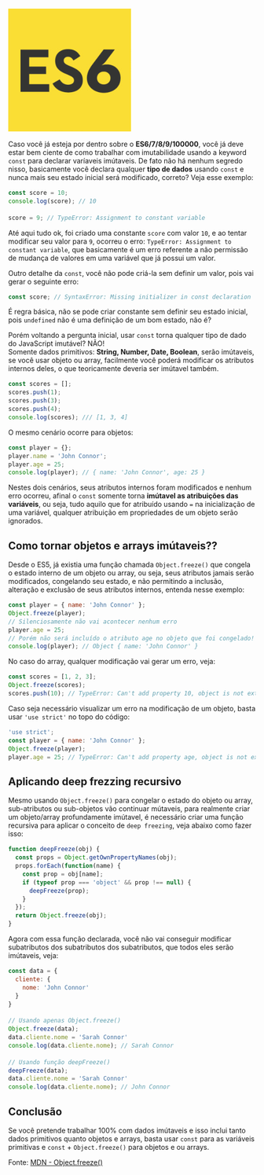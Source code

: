 ![Imutabilidade no ES6](/images/es6-logo.jpg "Imutabilidade no ES6")

Caso você já esteja por dentro sobre o **ES6/7/8/9/100000**, você já deve estar bem ciente de como trabalhar com imutabilidade usando a keyword `const` para declarar varíaveis imútaveis. De fato não há nenhum segredo nisso, basicamente você declara qualquer **tipo de dados** usando `const` e nunca mais seu estado inicial será modificado, correto? Veja esse exemplo:

``` javascript
const score = 10;
console.log(score); // 10

score = 9; // TypeError: Assignment to constant variable
```

Até aqui tudo ok, foi criado uma constante `score` com valor `10`, e ao tentar modificar seu valor para `9`, ocorreu o erro: `TypeError: Assignment to constant variable`, que basicamente é um erro referente a não permissão de mudança de valores em uma variável que já possui um valor.

Outro detalhe da `const`, você não pode criá-la sem definir um valor, pois vai gerar o seguinte erro:

``` javascript
const score; // SyntaxError: Missing initializer in const declaration
```

É regra básica, não se pode criar constante sem definir seu estado inicial, pois `undefined` não é uma definição de um bom estado, não é?

Porém voltando a pergunta inicial, usar `const` torna qualquer tipo de dado do JavaScript imutável? NÃO!  
Somente dados primitivos: **String, Number, Date, Boolean**, serão imútaveis, se você usar objeto ou array, facilmente você poderá modificar os atributos internos deles, o que teoricamente deveria ser imútavel também.

``` javascript
const scores = [];
scores.push(1);
scores.push(3);
scores.push(4);
console.log(scores); /// [1, 3, 4]
```

O mesmo cenário ocorre para objetos:

``` javascript
const player = {};
player.name = 'John Connor';
player.age = 25;
console.log(player); // { name: 'John Connor', age: 25 }
```

Nestes dois cenários, seus atributos internos foram modificados e nenhum erro ocorreu, afinal o `const` somente torna **imútavel as atribuições das variáveis**, ou seja, tudo aquilo que for atribuído usando `=` na inicialização de uma variável, qualquer atribuição em propriedades de um objeto serão ignorados.

## Como tornar objetos e arrays imútaveis??

Desde o ES5, já existia uma função chamada `Object.freeze()` que congela o estado interno de um objeto ou array, ou seja, seus atributos jamais serão modificados, congelando seu estado, e não permitindo a inclusão, alteração e exclusão de seus atributos internos, entenda nesse exemplo:

``` javascript
const player = { name: 'John Connor' };
Object.freeze(player);
// Silenciosamente não vai acontecer nenhum erro
player.age = 25; 
// Porém não será incluído o atributo age no objeto que foi congelado!
console.log(player); // Object { name: 'John Connor' }
```

No caso do array, qualquer modificação vai gerar um erro, veja:

``` javascript
const scores = [1, 2, 3];
Object.freeze(scores);
scores.push(10); // TypeError: Can't add property 10, object is not extensible
```

Caso seja necessário visualizar um erro na modificação de um objeto, basta usar `'use strict'` no topo do código:

``` javascript
'use strict';
const player = { name: 'John Connor' };
Object.freeze(player);
player.age = 25; // TypeError: Can't add property age, object is not extensible
```

## Aplicando deep frezzing recursivo

Mesmo usando `Object.freeze()` para congelar o estado do objeto ou array, sub-atributos ou sub-objetos vão continuar mútaveis, para realmente criar um objeto/array profundamente imútavel, é necessário criar uma função recursiva para aplicar o conceito de `deep freezing`, veja abaixo como fazer isso:

``` javascript
function deepFreeze(obj) {
  const props = Object.getOwnPropertyNames(obj);
  props.forEach(function(name) {
    const prop = obj[name];
    if (typeof prop === 'object' && prop !== null) {
      deepFreeze(prop);
    }
  });
  return Object.freeze(obj);
}
```

Agora com essa função declarada, você não vai conseguir modificar subatributos dos subatributos dos subatributos, que todos eles serão imútaveis, veja:

``` javascript
const data = {
  cliente: {
    nome: 'John Connor'
  }
}

// Usando apenas Object.freeze()
Object.freeze(data);
data.cliente.nome = 'Sarah Connor'
console.log(data.cliente.nome); // Sarah Connor

// Usando função deepFreeze()
deepFreeze(data);
data.cliente.nome = 'Sarah Connor'
console.log(data.cliente.nome); // John Connor
```

## Conclusão

Se você pretende trabalhar 100% com dados imútaveis e isso inclui tanto dados primitivos quanto objetos e arrays, basta usar `const` para as variáveis primitivas e `const` + `Object.freeze()` para objetos e ou arrays.

Fonte: [MDN - Object.freeze()](https://developer.mozilla.org/pt-BR/docs/Web/JavaScript/Reference/Global_Objects/Object/freeze)